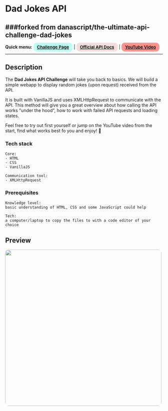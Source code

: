 # Dad Jokes API 
###forked from danascript/the-ultimate-api-challenge-dad-jokes
---
<div>
<b>Quick menu:</b>
<a href="https://theultimateapichallenge.com/dad-jokes-api" target="_blank" rel="noopener noreferrer"
    style="padding:0.35rem 0.7rem;
    color: black;
    background: #BDFFF3;
    border-radius:10px;
    font-size:0.85rem;
    font-weight:600;">Challenge Page</a> |
<a href="https://icanhazdadjoke.com/api" target="_blank" rel="noopener noreferrer"
    style="padding:0.35rem 0.7rem;
    color: black;
    background: #F1DEDE;
    border-radius:10px;
    font-size:0.85rem;
    font-weight:600;">Official API Docs</a> |
<a href="https://youtu.be/fzzZFoHcEcw" target="_blank" rel="noopener noreferrer"
    style="padding:0.35rem 0.7rem;
    color: black;
    background: #FE938C;
    border-radius:10px;
    font-size:0.85rem;
    font-weight:600;">YouTube Video</a> 
</div>

---

## Description

<p>The <b>Dad Jokes API Challenge</b> will take you back to basics. We will build a simple webapp to display random jokes (upon request) received from the API.</p>

<p>It is built with VanillaJS and uses XMLHttpRequest to communicate with the API. This method will give you a great overview about how calling the API works "under the hood", how to work with failed API requests and loading states.</p>

<p>Feel free to try out first yourself or jump on the YouTube video from the start, find what works best fo you and enjoy! 🐣
</p> 

### Tech stack
```
Core:
- HTML
- CSS
- VanillaJS

Communication tool:
- XMLHttpRequest
```

### Prerequisites
```
Knowledge level: 
basic understanding of HTML, CSS and some JavaScript could help

Tech: 
a computer/laptop to copy the files to with a code editor of your choice
```

## Preview
<img src="/preview.png" height="500" style="border-radius:10px;margin-bottom:1rem;" />

